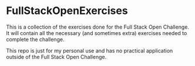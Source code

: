 # FullStackOpenExercises
This is a collection of the exercises done for the Full Stack Open Challenge. It will contain all the necessary (and sometimes extra) exercises needed to complete the challenge.

This repo is just for my personal use and has no practical application outside of the Full Stack Open Challenge.
